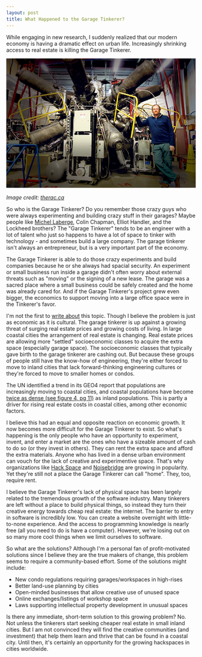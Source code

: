 ```yaml
---
layout: post
title: What Happened to the Garage Tinkerer?
---
```


While engaging in new research, I suddenly realized that our modern economy is having a dramatic effect on urban life. Increasingly shrinking access to real estate is killing the Garage Tinkerer.

<img src="/uploads/michellabergereactor.jpg" alt="Michel Laberge standing in front of Fusion Reactor" />

<em>Image credit: <a href="http://www.therac.ca/content/technology-powerhouse" target="_blank">therac.ca</a></em>

So who is the Garage Tinkerer? Do you remember those crazy guys who were always experimenting and building crazy stuff in their garages? Maybe people like <a href="http://www.financialpost.com/story.html?id=2785016f-0338-4253-b594-aeee1ca49385&k=57937" target="_blank">Michel Laberge</a>, Colin Chapman, Elliot Handler, and the Lockheed brothers? The "Garage Tinkerer" tends to be an engineer with a lot of talent who just so happens to have a lot of space to tinker with technology - and sometimes build a large company. The garage tinkerer isn't always an entrepreneur, but is a very important part of the economy.

The Garage Tinkerer is able to do those crazy experiments and build companies because he or she always had spacial security. An experiment or small business run inside a garage didn't often worry about external threats such as "moving" or the signing of a new lease. The garage was a sacred place where a small business could be safely created and the home was already cared for. And if the Garage Tinkerer's project grew even bigger, the economics to support moving into a large office space were in the Tinkerer's favor.

I'm not the first to <a href="http://www.tablegroup.com/newsroom/news/death-of-the-garage-tinkerer" target="_blank">write about</a> this topic. Though I believe the problem is just as economic as it is cultural. The garage tinkerer is up against a growing threat of surging real estate prices and growing costs of living. In large coastal cities the arrangement of real estate is changing. Real estate prices are allowing more "settled" socioeconomic classes to acquire the extra space (especially garage space). The socioeconomic classes that typically gave birth to the garage tinkerer are cashing out. But because these groups of people still have the know-how of engineering, they're either forced to move to inland cities that lack forward-thinking engineering cultures or they're forced to move to smaller homes or condos.

<div class="well">
  The UN identified a trend in its GEO4 report that populations are increasingly moving to coastal cities, and coastal populations have become <a href="http://www.unep.org/geo/geo4/media/GEO4%20SDM_launch.pdf" target="_blank">twice as dense (see figure 4, pg 11)</a> as inland populations. This is partly a driver for rising real estate costs in coastal cities, among other economic factors.
</div>

I believe this had an equal and opposite reaction on economic growth. It now becomes more difficult for the Garage Tinkerer to exist. So what's happening is the only people who have an opportunity to experiment, invent, and enter a market are the ones who have a sizeable amount of cash to do so (or they invest in others). They can rent the extra space and afford the extra materials. Anyone who has lived in a dense urban environment can vouch for the lack of creative and experimentive space. That's why organizations like <a href="http://hackspace.ca/" target="_blank">Hack Space</a> and <a href="https://www.noisebridge.net/">Noisebridge</a> are growing in popularity. Yet they're still not a place the Garage Tinkerer can call "home". They, too, require rent.

I believe the Garage Tinkerer's lack of physical space has been largely related to the tremendous growth of the software industry. Many tinkerers are left without a place to build physical things, so instead they turn their creative energy towards cheap real estate: the internet. The barrier to entry in software is incredibly low. You can create a website overnight with little-to-none experience. And the access to programming knowledge is nearly free (all you need to do is have a computer). However, we're losing out on so many more cool things when we limit ourselves to software.

So what are the solutions? Although I'm a personal fan of profit-motivated solutions since I believe they are the true makers of change, this problem seems to require a community-based effort. Some of the solutions might include:

+ New condo regulations requiring garages/workspaces in high-rises
+ Better land-use planning by cities
+ Open-minded businesses that allow creative use of unused space
+ Online exchanges/listings of workshop space
+ Laws supporting intellectual property development in unusual spaces

Is there any immediate, short-term solution to this growing problem? No. Not unless the tinkerers start seeking cheaper real estate in small inland cities. But I am not convinced they will find the creative communities (and investment) that help them learn and thrive that can be found in a coastal city. Until then, it's certainly an opportunity for the growing hackspaces in cities worldwide.

